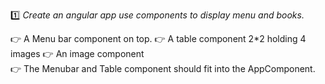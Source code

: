 :one: _Create an angular app use components to display menu and books._

:point_right: A Menu bar component on top.
:point_right: A table component 2*2 holding 4 images
:point_right: An image component  
:point_right: The Menubar and Table component should fit into the AppComponent.  


